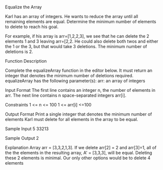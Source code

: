 Equalize the Array

Karl has an array of integers. He wants to reduce the array until all remaining elements are equal. Determine the minimum number of elements to delete to reach his goal.

For example, if his array is arr=[1,2,2,3], we see that he can delete the 2 elements 1 and 3 leaving arr=[2,2. He could also delete both twos and either the 1 or the 3, but that would take 3 deletions. The minimum number of deletions is 2.

Function Description

Complete the equalizeArray function in the editor below. It must return an integer that denotes the minimum number of deletions required.
equalizeArray has the following parameter(s): arr: an array of integers

Input Format
The first line contains an integer n, the number of elements in arr.
The next line contains n space-separated integers arr[i].

Constraints
1 <= n <= 100
1 <= arr[i] <=100
 
Output Format
Print a single integer that denotes the minimum number of elements Karl must delete for all elements in the array to be equal.
  
Sample Input
5
33213

Sample Output
2

Explanation
Array arr = [3,3,2,1,3]. If we delete arr[2] = 2 and arr[3]=1, all of the the elements in the resulting array, A' = [3,3,3], will be equal. Deleting these 2 elements is minimal. Our only other options would be to delete 4 elements

